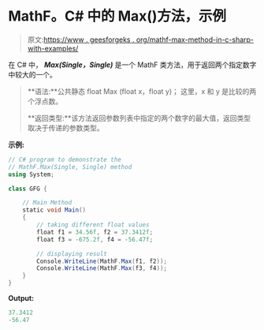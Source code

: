 # MathF。C# 中的 Max()方法，示例

> 原文:[https://www . geesforgeks . org/mathf-max-method-in-c-sharp-with-examples/](https://www.geeksforgeeks.org/mathf-max-method-in-c-sharp-with-examples/)

在 C# 中， ***Max(Single，Single)*** 是一个 MathF 类方法，用于返回两个指定数字中较大的一个。

> **语法:**公共静态 float Max (float x，float y)；
> 这里，x 和 y 是比较的两个浮点数。
> 
> **返回类型:**该方法返回参数列表中指定的两个数字的最大值，返回类型取决于传递的参数类型。

**示例:**

```cs
// C# program to demonstrate the
// MathF.Max(Single, Single) method
using System;

class GFG {

    // Main Method
    static void Main()
    {
        // taking different float values
        float f1 = 34.56f, f2 = 37.3412f;
        float f3 = -675.2f, f4 = -56.47f;

        // displaying result
        Console.WriteLine(MathF.Max(f1, f2));
        Console.WriteLine(MathF.Max(f3, f4));
    }
}
```

**Output:**

```cs
37.3412
-56.47

```